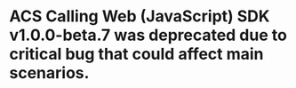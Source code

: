 # ACS Calling Web (JavaScript) SDK v1.0.0-beta.7 was deprecated due to critical bug that could affect main scenarios.

